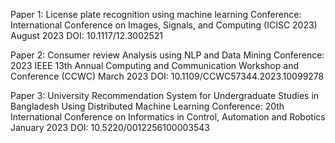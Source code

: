 Paper 1: License plate recognition using machine learning
         Conference: International Conference on Images, Signals, and Computing (ICISC 2023)
         August 2023
         DOI: 10.1117/12.3002521
         
Paper 2: Consumer review Analysis using NLP and Data Mining
         Conference: 2023 IEEE 13th Annual Computing and Communication Workshop and Conference (CCWC)
         March 2023
         DOI: 10.1109/CCWC57344.2023.10099278

Paper 3: University Recommendation System for Undergraduate Studies in Bangladesh Using Distributed Machine Learning
         Conference: 20th International Conference on Informatics in Control, Automation and Robotics
         January 2023
         DOI: 10.5220/0012256100003543
